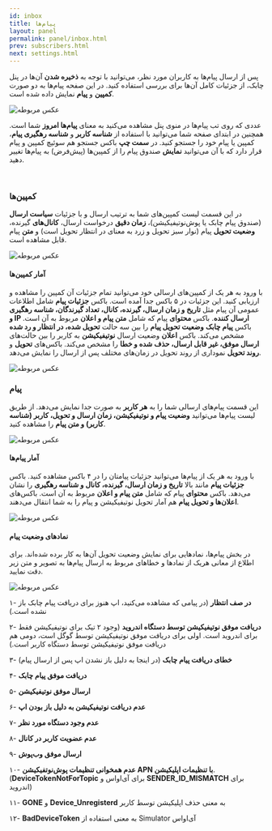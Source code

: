 ```yaml
---
id: inbox
title: پیام‌ها
layout: panel
permalink: panel/inbox.html
prev: subscribers.html
next: settings.html
---
```


پس از ارسال پیام‌ها به کاربران مورد نظر، می‌توانید با توجه به **ذخیره شدن** آن‌ها در پنل چابک، از جزئیات کامل آن‌ها برای بررسی استفاده کنید. در این صفحه پیام‌ها به دو صورت **کمپین** و **پیام‌** نمایش داده شده است.

![عکس مربوطه](http://uupload.ir/files/617r_inbox1.png)

عددی که روی تب پیام‌ها در منوی پنل مشاهده می‌کنید به معنای **پیام‌ها امروز** شما است. همچنین در ابتدای صفحه شما می‌توانید با استفاده از **شناسه کاربر** و **شناسه رهگیری پیام**، کمپین یا پیام خود را جستجو کنید. در **سمت چپ** باکس جستجو هم سوئیچ کمپین و پیام قرار دارد که با آن می‌توانید **نمایش** صندوق پیام‌ را از کمپین‌ها (پیش‌فرض) به پیام‌ها تغییر دهید. 

<Br>

### کمپین‌ها

در این قسمت لیست کمپین‌های شما به ترتیب ارسال و با جزئیات **سیاست ارسال** (صندوق پیام چابک یا پوش‌نوتیفیکیشن)، **زمان دقیق** درخواست ارسال، **کانال‌های** گیرنده، **وضعیت تحویل** پیام (نوار سبز تحویل و زرد به معنای در انتظار تحویل است) و **متن** پیام قابل مشاهده است.

![عکس مربوطه](http://uupload.ir/files/7erv_campaign.png)

#### آمار کمپین‌ها

با ورود به هر یک از کمپین‌های ارسالی خود می‌توانید تمام جزئیات آن کمپین را مشاهده و ارزیابی کنید. این جزئیات در ۵ باکس جدا آمده است. باکس **جزئیات پیام** شامل اطلاعات عمومی آن پیام مثل **تاریخ و زمان ارسال، گیرنده، کانال، تعداد گیرندگان، شناسه رهگیری و IP ارسال کننده**. باکس **محتوای** پیام که شامل **متن پیام و اعلان** مربوط به آن است. باکس **پیام چابک** **وضعیت تحویل پیام** را بین سه حالت **تحویل شده، در انتظار و رد شده** مشخص می‌کند. باکس **اعلان** وضعیت ارسال **نوتیفیکیشن** به کاربر را بین حالت‌های **ارسال موفق، غیر قابل ارسال، حذف شده و خطا** را مشخص می‌کند. باکس‌های **تحویل** و **روند تحویل** نموداری از روند تحویل در زمان‌های مختلف پس از ارسال را نمایش می‌دهد.

![عکس مربوطه](http://uupload.ir/files/uirk_campaign-analytics.png)


### پیام

این قسمت پیام‌های ارسالی شما را به **هر کاربر** به صورت جدا نمایش می‌دهد. از طریق لیست پیام‌ها می‌توانید **وضعیت پیام و نوتیفیکیشن، زمان ارسال و تحویل، کاربر (شناسه کاربر) و متن پیام** را مشاهده کنید.

![عکس مربوطه](http://uupload.ir/files/9q2_inbox.png)

#### آمار پیام‌ها

با ورود به هر یک از پیام‌ها می‌توانید جزئیات پیامتان را در ۴ باکس مشاهده کنید. باکس **جزئیات پیام** مانند بالا **تاریخ و زمان ارسال، گیرنده، کانال و شناسه رهگیری** را نشان می‌دهد. باکس **محتوای** پیام که شامل **متن پیام و اعلان** مربوط به آن است. باکس‌های **اعلان‌ها و تحویل پیام** هم آمار تحویل نوتیفیکیشن و پیام را به شما انتقال می‌دهند.

![عکس مربوطه](http://uupload.ir/files/x9bn_inbox-analytics.png)

#### نمادهای وضعیت پیام

در بخش پیام‌ها، نمادهایی برای نمایش وضعیت تحویل آن‌ها به کار برده شده‌اند. برای اطلاع از معانی هریک از نمادها و خطاهای مربوط به ارسال پیام‌ها به تصویر و متن زیر دقت نمایید.

![عکس مربوطه](http://uupload.ir/files/53c3_signs.png)

۱- **در صف انتظار** (در پیامی که مشاهده می‌کنید، اپ هنوز برای دریافت پیام چابک باز نشده است.)

۲- **دریافت موفق نوتیفیکیشن توسط دستگاه اندروید** (وجود ۲ تیک برای نوتیفیکیشن فقط برای اندروید است. اولی برای دریافت موفق نوتیفیکیشن توسط گوگل است، دومی هم دریافت موفق نوتیفیکیشن توسط دستگاه کاربر است.)

۳- **خطای دریافت پیام چابک** (در اینجا به دلیل باز نشدن اپ پس از ارسال پیام)

۴- **دریافت موفق پیام چابک**

۵- **ارسال موفق نوتیفیکیشن**

۶- **عدم دریافت نوتیفیکیشن به دلیل باز بودن اپ**

۷- **عدم وجود دستگاه مورد نظر**

۸- **عدم عضویت کاربر در کانال**

۹- **ارسال موفق وب‌پوش**

۱۰- **عدم همخوانی تنظیمات پوش‌نوتفیکیشن APN با تنظیمات اپلیکیشن**. (**DeviceTokenNotForTopic** برای آی‌اواس و **SENDER_ID_MISMATCH** 
 برای اندروید)

۱۱- **GONE** و **Device_Unregisterd** به معنی حذف اپلیکیشن توسط کاربر

۱۲- ‌‌‌‌‌‌‌**BadDeviceToken** به معنی استفاده از Simulator آی‌اواس
